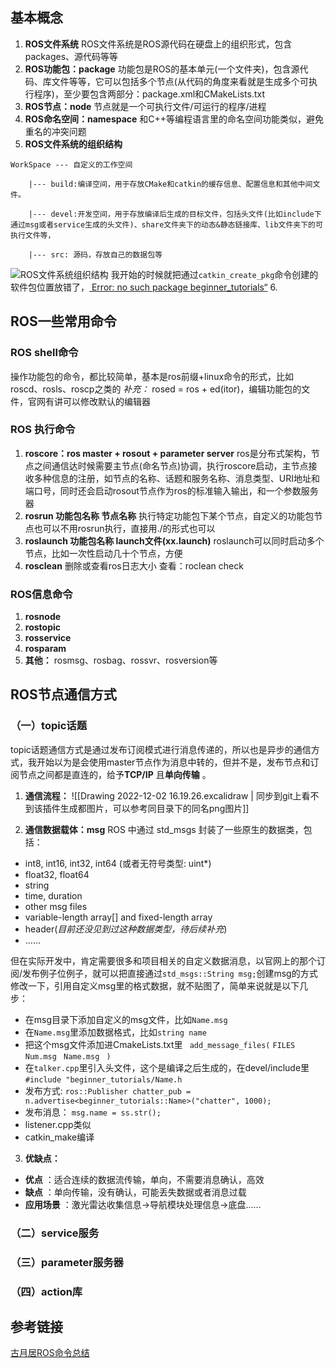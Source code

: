 ## 基本概念
1. **ROS文件系统**
ROS文件系统是ROS源代码在硬盘上的组织形式，包含packages、源代码等等
2. **ROS功能包：package** 
功能包是ROS的基本单元(一个文件夹)，包含源代码、库文件等等，它可以包括多个节点(从代码的角度来看就是生成多个可执行程序)，至少要包含两部分：package.xml和CMakeLists.txt
3. **ROS节点：node** 
节点就是一个可执行文件/可运行的程序/进程
4. **ROS命名空间：namespace** 
和C++等编程语言里的命名空间功能类似，避免重名的冲突问题
5. **ROS文件系统的组织结构** 
```
WorkSpace --- 自定义的工作空间

    |--- build:编译空间，用于存放CMake和catkin的缓存信息、配置信息和其他中间文件。

    |--- devel:开发空间，用于存放编译后生成的目标文件，包括头文件(比如include下通过msg或者service生成的头文件)、share文件夹下的动态&静态链接库、lib文件夹下的可执行文件等，

    |--- src: 源码，存放自己的数据包等
```
![ROS文件系统组织结构](http://www.autolabor.com.cn/book/ROSTutorials/assets/%E6%96%87%E4%BB%B6%E7%B3%BB%E7%BB%9F.jpg)
我开始的时候就把通过`catkin_create_pkg`命令创建的软件包位置放错了，[ Error: no such package beginner_tutorials“](https://answers.ros.org/question/222344/rospack-error-no-such-package-beginner_tutorials/)
6. 

## ROS一些常用命令

### ROS shell命令
操作功能包的命令，都比较简单，基本是ros前缀+linux命令的形式，比如roscd、rosls、roscp之类的
*补充：* rosed = ros + ed(itor)，编辑功能包的文件，官网有讲可以修改默认的编辑器

### ROS 执行命令
1. **roscore：ros master + rosout + parameter server** 
ros是分布式架构，节点之间通信达时候需要主节点(命名节点)协调，执行roscore启动，主节点接收多种信息的注册，如节点的名称、话题和服务名称、消息类型、URI地址和端口号，同时还会启动rosout节点作为ros的标准输入输出，和一个参数服务器
2. **rosrun 功能包名称 节点名称** 
执行特定功能包下某个节点，自定义的功能包节点也可以不用rosrun执行，直接用./的形式也可以
3.  **roslaunch 功能包名称 launch文件(xx.launch)** 
roslaunch可以同时启动多个节点，比如一次性启动几十个节点，方便
4.  **rosclean** 
删除或查看ros日志大小
查看：roclean check

### ROS信息命令
1. **rosnode**
2. **rostopic**
3. **rosservice**
4. **rosparam** 
5. **其他：** rosmsg、rosbag、rossvr、rosversion等 

## ROS节点通信方式
### （一）topic话题
topic话题通信方式是通过发布订阅模式进行消息传递的，所以也是异步的通信方式，我开始以为是会使用master节点作为消息中转的，但并不是，发布节点和订阅节点之间都是直连的，给予**TCP/IP** 且**单向传输** 。
1. **通信流程：**
![[Drawing 2022-12-02 16.19.26.excalidraw | 同步到git上看不到该插件生成都图片，可以参考同目录下的同名png图片]]

2. **通信数据载体：msg** 
ROS 中通过 std_msgs 封装了一些原生的数据类，包括：
-  int8, int16, int32, int64 (或者无符号类型: uint*)
-  float32, float64
-  string
-  time, duration
-  other msg files
-  variable-length array[] and fixed-length array
-  header(*目前还没见到过这种数据类型，待后续补充*)
-  ……

但在实际开发中，肯定需要很多和项目相关的自定义数据消息，以官网上的那个订阅/发布例子位例子，就可以把直接通过`std_msgs::String msg;`创建msg的方式修改一下，引用自定义msg里的格式数据，就不贴图了，简单来说就是以下几步：
-  在msg目录下添加自定义的msg文件，比如`Name.msg`
-  在`Name.msg`里添加数据格式，比如`string name`
-  把这个msg文件添加进CmakeLists.txt里
`` add_message_files(``
    ``FILES``
    ``Num.msg``
   `` Name.msg``
`` )``
-  在`talker.cpp`里引入头文件，这个是编译之后生成的，在devel/include里
``#include "beginner_tutorials/Name.h``
-  发布方式:
``ros::Publisher chatter_pub = n.advertise<beginner_tutorials::Name>("chatter", 1000);``
-  发布消息：
``msg.name = ss.str();``
-  listener.cpp类似
-  catkin_make编译

3. **优缺点：** 
-  **优点** ：适合连续的数据流传输，单向，不需要消息确认，高效
-  **缺点** ：单向传输，没有确认，可能丢失数据或者消息过载
-  **应用场景** ：激光雷达收集信息->导航模块处理信息->底盘……
### （二）service服务

### （三）parameter服务器

### （四）action库

## 参考链接

[古月居ROS命令总结](https://www.guyuehome.com/34842)


